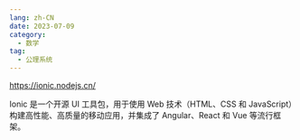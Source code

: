 ```yaml
---
lang: zh-CN
date: 2023-07-09
category:
  - 数学
tag:
  - 公理系统
---
```


https://ionic.nodejs.cn/


Ionic 是一个开源 UI 工具包，用于使用 Web 技术（HTML、CSS 和 JavaScript）构建高性能、高质量的移动应用，并集成了 Angular、React 和 Vue 等流行框架。